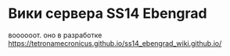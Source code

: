 # Вики сервера SS14 Ebengrad
воооооот.   оно в разработке
https://tetronamecronicus.github.io/ss14_ebengrad_wiki.github.io/
